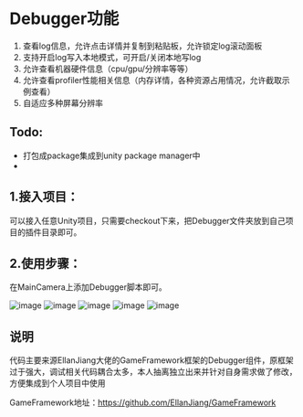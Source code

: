 # Debugger功能
1. 查看log信息，允许点击详情并复制到粘贴板，允许锁定log滚动面板
2. 支持开启log写入本地模式，可开启/关闭本地写log
3. 允许查看机器硬件信息（cpu/gpu/分辨率等等）
4. 允许查看profiler性能相关信息（内存详情，各种资源占用情况，允许截取示例查看）
5. 自适应多种屏幕分辨率

## Todo:
  - 打包成package集成到unity package manager中
  - 

## 1.接入项目：
可以接入任意Unity项目，只需要checkout下来，把Debugger文件夹放到自己项目的插件目录即可。
## 2.使用步骤：
在MainCamera上添加Debugger脚本即可。

![image](https://user-images.githubusercontent.com/8274346/148244385-91906b19-94ff-4538-add1-60c98755776e.png)
![image](https://user-images.githubusercontent.com/8274346/148398514-19ddc758-e728-4f2e-875c-772e84fd17f6.png)
![image](https://user-images.githubusercontent.com/8274346/148398712-d8a77dc8-263f-4319-abb7-a528b4754380.png)
![image](https://user-images.githubusercontent.com/8274346/148244618-00c12fea-f1f7-4558-a83b-d2bde58a27d3.png)
![image](https://user-images.githubusercontent.com/8274346/148244858-bda8f94d-e6b7-44b5-97fa-4ebcdc5d3a45.png)

## 说明
代码主要来源EllanJiang大佬的GameFramework框架的Debugger组件，原框架过于强大，调试相关代码耦合太多，本人抽离独立出来并针对自身需求做了修改，方便集成到个人项目中使用

GameFramework地址：https://github.com/EllanJiang/GameFramework
